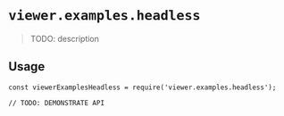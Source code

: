 # `viewer.examples.headless`

> TODO: description

## Usage

```
const viewerExamplesHeadless = require('viewer.examples.headless');

// TODO: DEMONSTRATE API
```
